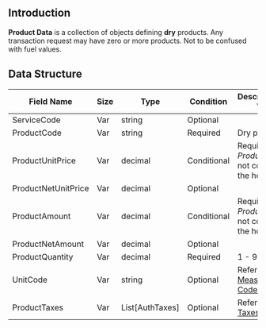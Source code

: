 ## Introduction

**Product Data** is a collection of objects defining **dry** products. Any transaction request may have zero or more products. Not to be confused with fuel values.

## Data Structure

| Field Name          | Size | Type            | Condition   | Descriptions/Field Value(s)                                                        |
| ------------------- | ---- | --------------- | ----------- | ---------------------------------------------------------------------------------- |
| ServiceCode         | Var  | string          | Optional    |                                                                                    |
| ProductCode         | Var  | string          | Required    | Dry product code                                                                   |
| ProductUnitPrice    | Var  | decimal         | Conditional | Required if the *ProductCode* is not configured in the host                        |
| ProductNetUnitPrice | Var  | decimal         | Optional    |                                                                                    |
| ProductAmount       | Var  | decimal         | Conditional | Required if the *ProductCode* is not configured in the host                        |
| ProductNetAmount    | Var  | decimal         | Optional    |                                                                                    |
| ProductQuantity     | Var  | decimal         | Required    | 1 - 999                                                                            |
| UnitCode            | Var  | string          | Optional    | Refer to [Measurement Unit Codes Annex](./AN-Native-MeasurementUnitCodes-Annex.md) |
| ProductTaxes        | Var  | List[AuthTaxes] | Optional    | Refer to [Auth Taxes Annex](./AN-Native-MeasurementUnitCodes-Annex.md)             |